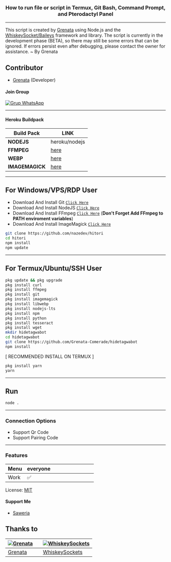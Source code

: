 ### <center>How to run file or script in Termux, Git Bash, Command Prompt, and Pterodactyl Panel </center>
<hr>

This script is created by [Grenata](https://github.com/grenata-comerade) using Node.js and the [WhiskeySocket/Baileys](https://github.com/WhiskeySockets/Baileys) framework and library. The script is currently in the development phase (BETA), so there may still be some errors that can be ignored. If errors persist even after debugging, please contact the owner for assistance. ~ By Grenata

## Contributor

- [Grenata](https://github.com/grenata-comerade) (Developer)

#### Join Group
[![Grup WhatsApp](https://img.shields.io/badge/WhatsApp%20Group-25D366?style=for-the-badge&logo=whatsapp&logoColor=white)](https://chat.whatsapp.com/LXxS2eZAQhQ2emRzlrPOZu/) 

---
<!-- #### Subscribe My Channel  -->
<!-- [![Deploy](https://www.herokucdn.com/deploy/button.svg)](https://heroku.com/deploy?template=https://github.com/nazedev/hitori) -->

#### Heroku Buildpack
| Build Pack | LINK |
|--------|--------|
| **NODEJS** | heroku/nodejs |
| **FFMPEG** | [here](https://github.com/jonathanong/heroku-buildpack-ffmpeg-latest) |
| **WEBP** | [here](https://github.com/clhuang/heroku-buildpack-webp-binaries.git) |
| **IMAGEMAGICK** | [here](https://github.com/DuckyTeam/heroku-buildpack-imagemagick) |

---
## For Windows/VPS/RDP User
* Download And Install Git [`Click Here`](https://git-scm.com/downloads)
* Download And Install NodeJS [`Click Here`](https://nodejs.org/en/download)
* Download And Install FFmpeg [`Click Here`](https://ffmpeg.org/download.html) (**Don't Forget Add FFmpeg to PATH enviroment variables**)
* Download And Install ImageMagick [`Click Here`](https://imagemagick.org/script/download.php)

```bash
git clone https://github.com/nazedev/hitori
cd hitori
npm install
npm update
```
---
## For Termux/Ubuntu/SSH User
```bash
pkg update && pkg upgrade
pkg install curl
pkg install ffmpeg
pkg install git
pkg install imagemagick
pkg install libwebp
pkg install nodejs-lts
pkg install npm
pkg install python
pkg install tesseract
pkg install wget
mkdir hidetagwabot
cd hidetagwabot
git clone https://github.com/Grenata-Comerade/hidetagwabot
npm install
```

[ RECOMMENDED INSTALL ON TERMUX ]
```bash
pkg install yarn
yarn
```

---

## Run
```bash
node .
```
---

### Connection Options
- Support Qr Code
- Support Pairing Code
---

### Features
| Menu     | everyone | | | | | | | | |
| -------- | --- | ----- | ------ | -------- | ----- | -- | ---- | --- | ----- 
| Work     |  ✅  |


License: [MIT](https://choosealicense.com/licenses/mit/)

#### Support Me
- [Saweria](https://saweria.co/naze)

## Thanks to

| [![Grenata](https://github.com/grenata-comerade.png?size=100)](https://github.com/grenata-comerade) | | [![WhiskeySockets](https://github.com/WhiskeySockets.png?size=100)](https://github.com/WhiskeySockets)
| --- | --- | --- |
|  [Grenata](https://github.com/grenata-comerade) | | [WhiskeySockets](https://github.com/WhiskeySockets) | 
